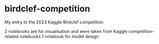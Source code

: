 # birdclef-competition
My entry to the 2023 Kaggle Birdclef competition

2 notebooks are for visualisation and were taken from Kaggle competition-related notebooks
1 notebook for model design
